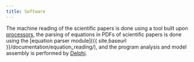 ```yaml
---
title: Software
---
```


The machine reading of the scientific papers is done using a tool built upon
[processors](https://github.com/clulab/processors), the parsing of equations in
PDFs of scientific papers is done using the
[equation parser module]({{ site.baseurl }}/documentation/equation_reading/), and the program
analysis and model assembly is performed by
[Delphi](https://github.com/ml4ai/delphi).
